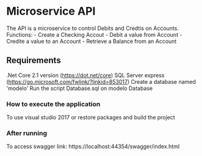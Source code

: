 # Microservice API
The API is a microservice to control Debits and Credtis on Accounts.
Functions:
	-	Create a Checking Accout
	-	Debit a value from Account
	-	Credite a value to an Account
	-	Retrieve a Balance from an Account 
	
## Requirements
.Net Core 2.1 version (https://dot.net/core)
SQL Server express (https://go.microsoft.com/fwlink/?linkid=853017)
Create a database named 'modelo'
Run the script Database.sql on modelo Database

### How to execute the application
To use visual studio 2017 or restore packages and build the project

### After running
To access swagger link:
https://localhost:44354/swagger/index.html
